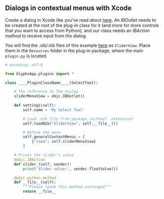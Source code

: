 ## Dialogs in contextual menus with Xcode

Create a dialog in Xcode like you’ve read about [here](https://github.com/schriftgestalt/GlyphsSDK/tree/master/Python%20Templates). An *IBOutlet* needs to be created at the root of the plug-in class for it (and more for more controls that you want to access from Python), and our class needs an *IBAction* method to receive input from the dialog.

You will find the .xib/.nib files of this example [here](https://github.com/schriftgestalt/GlyphsSDK/tree/master/Python%20Templates/Sample%20dialogs) as `SliderView`. Place them in the `Resources` folder in the plug-in package, where the main `plugin.py` is located.


```python
# encoding: utf-8

from GlyphsApp.plugins import *

class ____PluginClassName____(SelectTool):

	# The reference to the dialog
	sliderMenuView = objc.IBOutlet()
	
	def settings(self):
		self.name = 'My Select Tool'

		# Load .nib file from package (without .extension)
		self.loadNib("SliderView", self.__file__())

		# Define the menu
		self.generalContextMenus = [
			{"view": self.sliderMenuView}
		]

	# Prints the slider’s value
	@objc.IBAction
	def slider_(self, sender):
		print('Slider value:', sender.floatValue())

	@objc.python_method
	def __file__(self):
		"""Please leave this method unchanged"""
		return __file__
```
